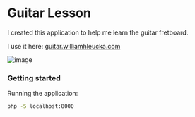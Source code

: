 # Guitar Lesson

I created this application to help me learn the guitar fretboard.

I use it here: <a href='https://guitar.williamhleucka.com/'>guitar.williamhleucka.com</a>

![image](https://github.com/user-attachments/assets/74c1fa00-1154-4298-aa93-84b47002af6a)

### Getting started

Running the application:

```bash
php -S localhost:8000
```
